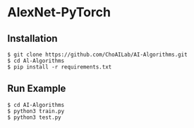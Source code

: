 # AlexNet-PyTorch

## Installation
    $ git clone https://github.com/ChoAILab/AI-Algorithms.git
    $ cd Al-Algorithms
    $ pip install -r requirements.txt


## Run Example
```
$ cd AI-Algorithms
$ python3 train.py
$ python3 test.py
```
